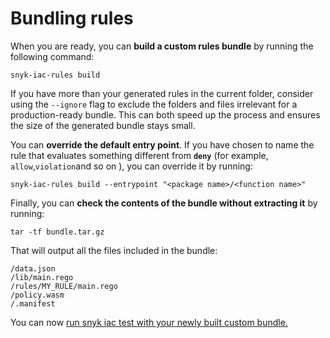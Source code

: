# Bundling rules

When you are ready, you can **build a custom rules bundle** by running the following command:

```
snyk-iac-rules build
```

If you have more than your generated rules in the current folder, consider using the `--ignore` flag to exclude the folders and files irrelevant for a production-ready bundle. This can both speed up the process and ensures the size of the generated bundle stays small.

You can **override the default entry point**. If you have chosen to name the rule that evaluates something different from **`deny`** (for example, `allow`,`violation`and so on ), you can override it by running:

```
snyk-iac-rules build --entrypoint "<package name>/<function name>"
```

Finally, you can **check the contents of the bundle without extracting it** by running:

```
tar -tf bundle.tar.gz
```

That will output all the files included in the bundle:

```
/data.json
/lib/main.rego
/rules/MY_RULE/main.rego
/policy.wasm
/.manifest
```

You can now [run snyk iac test with your newly built custom bundle.](../use-iac-custom-rules-with-cli/)
